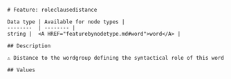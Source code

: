 <pre><code># Feature: roleclausedistance

Data type | Available for node types |
--------  | -------- |
string |  &lt;A HREF="featurebynodetype.md#word"&gt;word&lt;/A&gt; |

## Description

⚠️ Distance to the wordgroup defining the syntactical role of this word

## Values
</code></pre>
